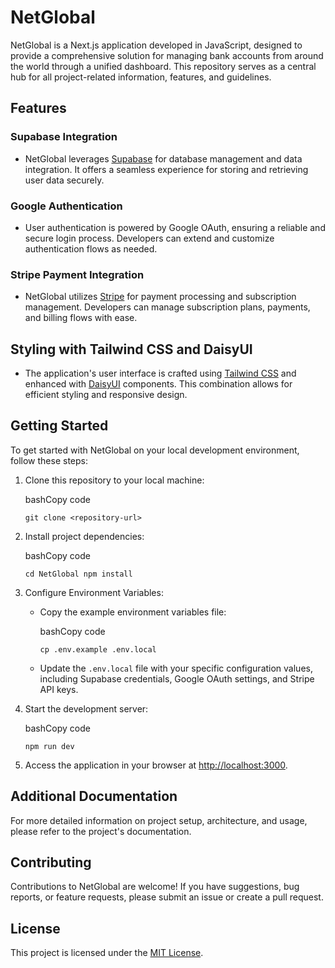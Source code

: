 NetGlobal
=========

NetGlobal is a Next.js application developed in JavaScript, designed to provide a comprehensive solution for managing bank accounts from around the world through a unified dashboard. This repository serves as a central hub for all project-related information, features, and guidelines.

Features
--------

### Supabase Integration

-   NetGlobal leverages [Supabase](https://supabase.io/) for database management and data integration. It offers a seamless experience for storing and retrieving user data securely.

### Google Authentication

-   User authentication is powered by Google OAuth, ensuring a reliable and secure login process. Developers can extend and customize authentication flows as needed.

### Stripe Payment Integration

-   NetGlobal utilizes [Stripe](https://stripe.com/) for payment processing and subscription management. Developers can manage subscription plans, payments, and billing flows with ease.

Styling with Tailwind CSS and DaisyUI
-------------------------------------

-   The application's user interface is crafted using [Tailwind CSS](https://tailwindcss.com/) and enhanced with [DaisyUI](https://daisyui.com/) components. This combination allows for efficient styling and responsive design.

Getting Started
---------------

To get started with NetGlobal on your local development environment, follow these steps:

1.  Clone this repository to your local machine:

    bashCopy code

    `git clone <repository-url>`

2.  Install project dependencies:

    bashCopy code

    `cd NetGlobal
    npm install`

3.  Configure Environment Variables:

    -   Copy the example environment variables file:

        bashCopy code

        `cp .env.example .env.local`

    -   Update the `.env.local` file with your specific configuration values, including Supabase credentials, Google OAuth settings, and Stripe API keys.

4.  Start the development server:

    bashCopy code

    `npm run dev`

5.  Access the application in your browser at [http://localhost:3000](http://localhost:3000/).

Additional Documentation
------------------------

For more detailed information on project setup, architecture, and usage, please refer to the project's documentation.

Contributing
------------

Contributions to NetGlobal are welcome! If you have suggestions, bug reports, or feature requests, please submit an issue or create a pull request.

License
-------

This project is licensed under the [MIT License](https://chat.openai.com/c/LICENSE).